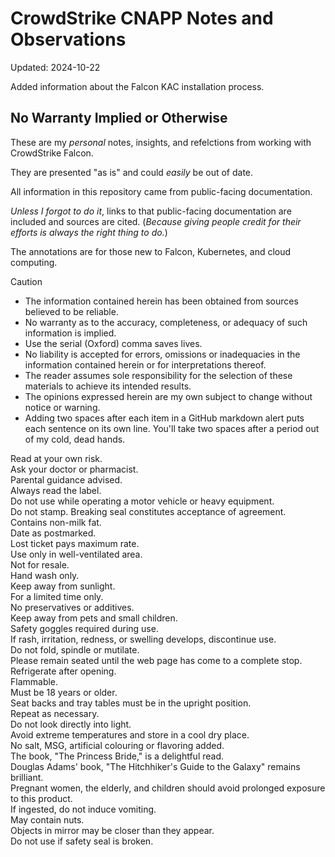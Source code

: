 # CrowdStrike CNAPP Notes and Observations

Updated: 2024-10-22

Added information about the Falcon KAC installation process.

## No Warranty Implied or Otherwise

These are my *personal* notes, insights, and refelctions from working with CrowdStrike Falcon.

They are presented "as is" and could _easily_ be out of date.  

All information in this repository came from public-facing documentation.

_Unless I forgot to do it_, links to that public-facing documentation are included and sources are cited.  (_Because giving people credit for their efforts is always the right thing to do._)

The annotations are for those new to Falcon, Kubernetes, and cloud computing.  

> [!CAUTION]
>
> - The information contained herein has been obtained from sources believed to be reliable.  
> - No warranty as to the accuracy, completeness, or adequacy of such information is implied.  
> - Use the serial (Oxford) comma saves lives.  
> - No liability is accepted for errors, omissions or inadequacies in the information contained herein or for interpretations thereof.  
> - The reader assumes sole responsibility for the selection of these materials to achieve its intended results.  
> - The opinions expressed herein are my own subject to change without notice or warning.  
> - Adding two spaces after each item in a GitHub markdown alert puts each sentence on its own line. You'll take two spaces after a period out of my cold, dead hands.  
> 
> Read at your own risk.  
> Ask your doctor or pharmacist.  
> Parental guidance advised.  
> Always read the label.  
> Do not use while operating a motor vehicle or heavy equipment.  
> Do not stamp. Breaking seal constitutes acceptance of agreement.  
> Contains non-milk fat.  
> Date as postmarked.  
> Lost ticket pays maximum rate.  
> Use only in well-ventilated area.  
> Not for resale.  
> Hand wash only.  
> Keep away from sunlight.  
> For a limited time only.  
> No preservatives or additives.  
> Keep away from pets and small children.  
> Safety goggles required during use.  
> If rash, irritation, redness, or swelling develops, discontinue use.  
> Do not fold, spindle or mutilate.  
> Please remain seated until the web page has come to a complete stop.  
> Refrigerate after opening.  
> Flammable.  
> Must be 18 years or older.  
> Seat backs and tray tables must be in the upright position.  
> Repeat as necessary.  
> Do not look directly into light.  
> Avoid extreme temperatures and store in a cool dry place.  
> No salt, MSG, artificial colouring or flavoring added.  
> The book, "The Princess Bride," is a delightful read.  
> Douglas Adams' book, "The Hitchhiker's Guide to the Galaxy" remains brilliant.  
> Pregnant women, the elderly, and children should avoid prolonged exposure to this product.  
> If ingested, do not induce vomiting.  
> May contain nuts.  
> Objects in mirror may be closer than they appear.  
> Do not use if safety seal is broken.  
